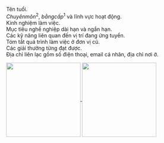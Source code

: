 Tên tuổi.  
$Chuyên môn^2$, $bằng cấp^1$ và lĩnh vực hoạt động.  
Kinh nghiệm làm việc.  
Mục tiêu nghề nghiệp dài hạn và ngắn hạn.  
Các kỹ năng liên quan đến vị trí đang ứng tuyển.  
Tóm tắt quá trình làm việc ở đơn vị cũ.  
Các giải thưởng từng đạt được.  
Địa chỉ liên lạc gồm số điện thoại, email cá nhân, địa chỉ nơi ở.  

<a href="https://github.com/anuraghazra/github-readme-stats">
  <img height=200 align="center" src="https://github-readme-stats.vercel.app/api?username=anuraghazra" />
</a>
<a href="https://github.com/anuraghazra/convoychat">
  <img height=200 align="center" src="https://github-readme-stats.vercel.app/api/top-langs?username=anuraghazra&layout=compact&langs_count=8&card_width=320" />
</a>
